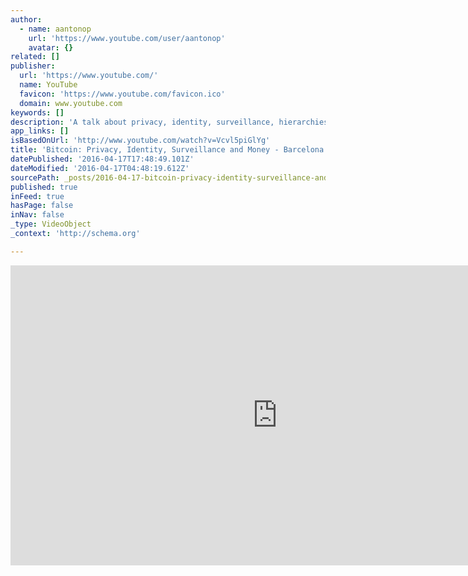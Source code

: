 ```yaml
---
author:
  - name: aantonop
    url: 'https://www.youtube.com/user/aantonop'
    avatar: {}
related: []
publisher:
  url: 'https://www.youtube.com/'
  name: YouTube
  favicon: 'https://www.youtube.com/favicon.ico'
  domain: www.youtube.com
keywords: []
description: 'A talk about privacy, identity, surveillance, hierarchies and the future of network-centric private and secure money.'
app_links: []
isBasedOnUrl: 'http://www.youtube.com/watch?v=Vcvl5piGlYg'
title: 'Bitcoin: Privacy, Identity, Surveillance and Money - Barcelona Fablab Meetup March 2016'
datePublished: '2016-04-17T17:48:49.101Z'
dateModified: '2016-04-17T04:48:19.612Z'
sourcePath: _posts/2016-04-17-bitcoin-privacy-identity-surveillance-and-money-barcelo.md
published: true
inFeed: true
hasPage: false
inNav: false
_type: VideoObject
_context: 'http://schema.org'

---
```

<iframe src="http://cdn.embedly.com/widgets/media.html?src=https%3A%2F%2Fwww.youtube.com%2Fembed%2FVcvl5piGlYg%3Ffeature%3Doembed&amp;url=https%3A%2F%2Fwww.youtube.com%2Fwatch%3Fv%3DVcvl5piGlYg&amp;image=https%3A%2F%2Fi.ytimg.com%2Fvi%2FVcvl5piGlYg%2Fhqdefault.jpg&amp;key=b7d04c9b404c499eba89ee7072e1c4f7&amp;type=text%2Fhtml&amp;schema=youtube" width="854" height="480" scrolling="no" frameborder="0" allowfullscreen="allowfullscreen" style=""></iframe>